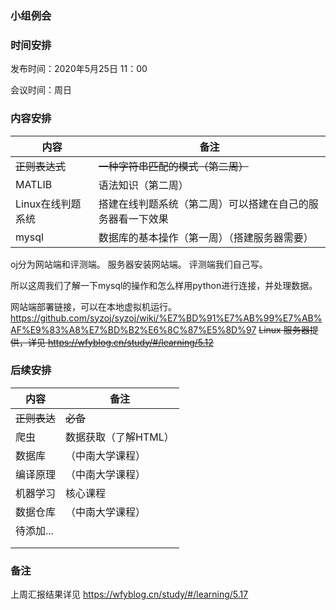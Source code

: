 ### <span align = "center">小组例会</span>

### 时间安排

发布时间：2020年5月25日 11：00

会议时间：周日

### 内容安排

| 内容              | 备注                                                       |
| ----------------- | ---------------------------------------------------------- |
| ~~正则表达式~~    | ~~一种字符串匹配的模式（第二周）~~                         |
| MATLIB            | 语法知识（第二周）                                         |
| Linux在线判题系统 | 搭建在线判题系统（第二周）可以搭建在自己的服务器看一下效果 |
| mysql             | 数据库的基本操作（第一周）（搭建服务器需要）               |

oj分为网站端和评测端。
服务器安装网站端。
评测端我们自己写。

所以这周我们了解一下mysql的操作和怎么样用python进行连接，并处理数据。

网站端部署链接，可以在本地虚拟机运行。https://github.com/syzoj/syzoj/wiki/%E7%BD%91%E7%AB%99%E7%AB%AF%E9%83%A8%E7%BD%B2%E6%8C%87%E5%8D%97
~~Linux 服务器提供，详见 https://wfyblog.cn/study/#/learning/5.12~~


### 后续安排

| 内容     | 备注                 |
| -------- | -------------------- |
| ~~正则表达~~ | ~~必备~~             |
| 爬虫     | 数据获取（了解HTML） |
| 数据库   | （中南大学课程）     |
| 编译原理 | （中南大学课程）     |
| 机器学习 | 核心课程             |
| 数据仓库 |         （中南大学课程）             |
| 待添加... |                      |
|          |                      |
|          |                      |

### 备注

上周汇报结果详见 https://wfyblog.cn/study/#/learning/5.17

